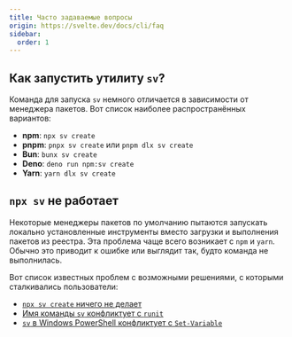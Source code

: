 ```yaml
---
title: Часто задаваемые вопросы
origin: https://svelte.dev/docs/cli/faq
sidebar:
  order: 1
---
```


## Как запустить утилиту `sv`?

Команда для запуска `sv` немного отличается в зависимости от менеджера пакетов. Вот список наиболее распространённых вариантов:

- **npm**: `npx sv create`
- **pnpm**: `pnpx sv create` или `pnpm dlx sv create`
- **Bun**: `bunx sv create`
- **Deno**: `deno run npm:sv create`
- **Yarn**: `yarn dlx sv create`

## `npx sv` не работает

Некоторые менеджеры пакетов по умолчанию пытаются запускать локально установленные инструменты вместо загрузки и выполнения пакетов из реестра. Эта проблема чаще всего возникает с `npm` и `yarn`. Обычно это приводит к ошибке или выглядит так, будто команда не выполнилась.

Вот список известных проблем с возможными решениями, с которыми сталкивались пользователи:

- [`npx sv create` ничего не делает](https://github.com/sveltejs/cli/issues/472)
- [Имя команды `sv` конфликтует с `runit`](https://github.com/sveltejs/cli/issues/259)
- [`sv` в Windows PowerShell конфликтует с `Set-Variable`](https://github.com/sveltejs/cli/issues/317)
